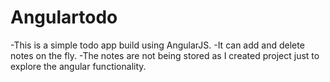 # Angulartodo
-This is a simple todo app build using AngularJS.
-It can add and delete notes on the fly.
-The notes are not being stored as I created project just to explore the angular functionality.
